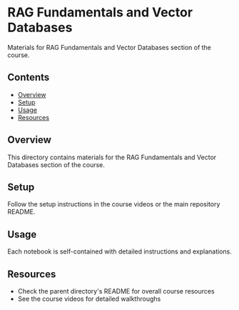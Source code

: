 # RAG Fundamentals and Vector Databases

Materials for RAG Fundamentals and Vector Databases section of the course.

## Contents

- [Overview](#overview)
- [Setup](#setup)
- [Usage](#usage)
- [Resources](#resources)

## Overview

This directory contains materials for the RAG Fundamentals and Vector Databases section of the course.

## Setup

Follow the setup instructions in the course videos or the main repository README.

## Usage

Each notebook is self-contained with detailed instructions and explanations.

## Resources

- Check the parent directory's README for overall course resources
- See the course videos for detailed walkthroughs
